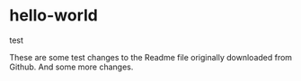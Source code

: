 # hello-world
test

These are some test changes to the Readme file originally downloaded from Github. And some more changes.
